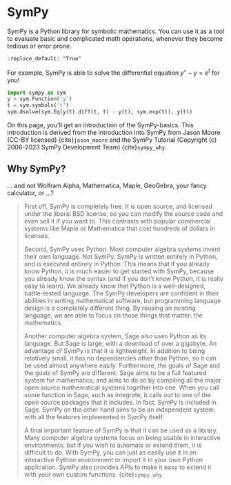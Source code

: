# SymPy

SymPy is a Python library for symbolic mathematics. You can use it as a tool to evaluate basic and complicated math operations, whenever they become tedious or error prone.

```{custom_download_link} ./sympy_stripped.ipynb
:replace_default: "True"
```

For example, SymPy is able to solve the differential equation $y'' - y = e^t$ for you!

```python
import sympy as sym
y = sym.Function('y')
t = sym.symbols('t')
sym.dsolve(sym.Eq(y(t).diff(t, t) - y(t), sym.exp(t)), y(t))
```


On this page, you'll get an introduction of the SymPy-basics. This introduction is derived from the introduction into SymPy from Jason Moore (CC-BY licensed) {cite}`jason_moore` and the SymPy Tutorial (Copyright (c) 2006-2023 SymPy Development Team) {cite}`sympy_why`.

## Why SymPy?
... and not Wolfram Alpha, Mathematica, Maple, GeoGebra, your fancy calculator, or ...?

> First off, SymPy is completely free. It is open source, and licensed under the liberal BSD license, so you can modify the source code and even sell it if you want to. This contrasts with popular commercial systems like Maple or Mathematica that cost hundreds of dollars in licenses.
>
> Second, SymPy uses Python. Most computer algebra systems invent their own language. Not SymPy. SymPy is written entirely in Python, and is executed entirely in Python. This means that if you already know Python, it is much easier to get started with SymPy, because you already know the syntax (and if you don’t know Python, it is really easy to learn). We already know that Python is a well-designed, battle-tested language. The SymPy developers are confident in their abilities in writing mathematical software, but programming language design is a completely different thing. By reusing an existing language, we are able to focus on those things that matter: the mathematics.
>
> Another computer algebra system, Sage also uses Python as its language. But Sage is large, with a download of over a gigabyte. An advantage of SymPy is that it is lightweight. In addition to being relatively small, it has no dependencies other than Python, so it can be used almost anywhere easily. Furthermore, the goals of Sage and the goals of SymPy are different. Sage aims to be a full featured system for mathematics, and aims to do so by compiling all the major open source mathematical systems together into one. When you call some function in Sage, such as integrate, it calls out to one of the open source packages that it includes. In fact, SymPy is included in Sage. SymPy on the other hand aims to be an independent system, with all the features implemented in SymPy itself.
>
> A final important feature of SymPy is that it can be used as a library. Many computer algebra systems focus on being usable in interactive environments, but if you wish to automate or extend them, it is difficult to do. With SymPy, you can just as easily use it in an interactive Python environment or import it in your own Python application. SymPy also provides APIs to make it easy to extend it with your own custom functions.
{cite}`sympy_why`